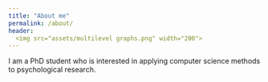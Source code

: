 ```yaml
---
title: "About me"
permalink: /about/
header:
  <img src="assets/multilevel graphs.png" width="200">
---
```


I am a PhD student who is interested in applying computer science methods to psychological research.

